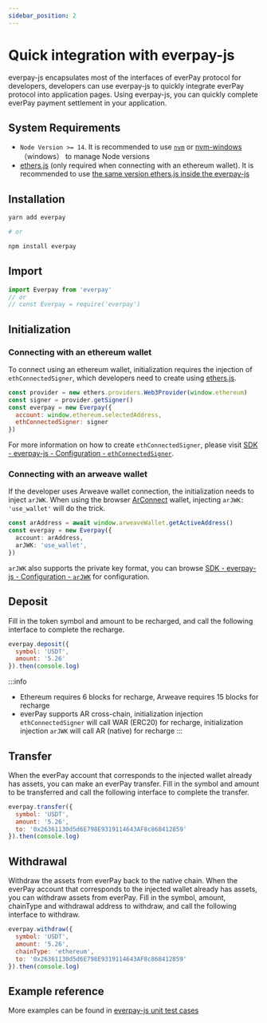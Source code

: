 ```yaml
---
sidebar_position: 2
---
```


# Quick integration with everpay-js

everpay-js encapsulates most of the interfaces of everPay protocol for developers, developers can use everpay-js to quickly integrate everPay protocol into application pages. Using everpay-js, you can quickly complete everPay payment settlement in your application.

## System Requirements

* `Node Version >= 14`. It is recommended to use [`nvm`](https://github.com/nvm-sh/nvm) or [nvm-windows](https://github.com/coreybutler/nvm-windows)（windows） to manage Node versions
* [ethers.js](https://docs.ethers.io/v5/) (only required when connecting with an ethereum wallet). It is recommended to use [the same version ethers.js inside the everpay-js](https://github.com/everFinance/everpay-js/blob/main/package.json#L57)

## Installation
```bash
yarn add everpay

# or

npm install everpay
```

## Import
```js
import Everpay from 'everpay'
// or
// const Everpay = require('everpay')
```


## Initialization

### Connecting with an ethereum wallet

To connect using an ethereum wallet, initialization requires the injection of `ethConnectedSigner`, which developers need to create using [ethers.js](https://github.com/ethers-io/ethers.js).

```js
const provider = new ethers.providers.Web3Provider(window.ethereum)
const signer = provider.getSigner()
const everpay = new Everpay({
  account: window.ethereum.selectedAddress,
  ethConnectedSigner: signer
})
```

For more information on how to create `ethConnectedSigner`, please visit [SDK - everpay-js - Configuration - `ethConnectedSigner`](../../sdk/everpay-js/configuration/ethConnectedSigner).

### Connecting with an arweave wallet

If the developer uses Arweave wallet connection, the initialization needs to inject `arJWK`. When using the browser [ArConnect](https://arconnect.io/) wallet, injecting `arJWK: 'use_wallet'` will do the trick.

```ts
const arAddress = await window.arweaveWallet.getActiveAddress()
const everpay = new Everpay({
  account: arAddress,
  arJWK: 'use_wallet',
})
```

`arJWK` also supports the private key format, you can browse [SDK - everpay-js - Configuration - `arJWK`](../../sdk/everpay-js/configuration/arJWK) for configuration.

## Deposit

Fill in the token symbol and amount to be recharged, and call the following interface to complete the recharge.

```js
everpay.deposit({
  symbol: 'USDT',
  amount: '5.26'
}).then(console.log)
```

:::info
* Ethereum requires 6 blocks for recharge, Arweave requires 15 blocks for recharge
* everPay supports AR cross-chain, initialization injection `ethConnectedSigner` will call WAR (ERC20) for recharge, initialization injection `arJWK` will call AR (native) for recharge
:::

## Transfer

When the everPay account that corresponds to the injected wallet already has assets, you can make an everPay transfer. Fill in the symbol and amount to be transferred and call the following interface to complete the transfer.

```js
everpay.transfer({
  symbol: 'USDT',
  amount: '5.26',
  to: '0x26361130d5d6E798E9319114643AF8c868412859'
}).then(console.log)
```

## Withdrawal

Withdraw the assets from everPay back to the native chain. When the everPay account that corresponds to the injected wallet already has assets, you can withdraw assets from everPay. Fill in the symbol, amount, chainType and withdrawal address to withdraw, and call the following interface to withdraw.

```js
everpay.withdraw({
  symbol: 'USDT',
  amount: '5.26',
  chainType: 'ethereum',
  to: '0x26361130d5d6E798E9319114643AF8c868412859'
}).then(console.log)
```

## Example reference
More examples can be found in [everpay-js unit test cases](https://github.com/everFinance/everpay-js/tree/main/test)